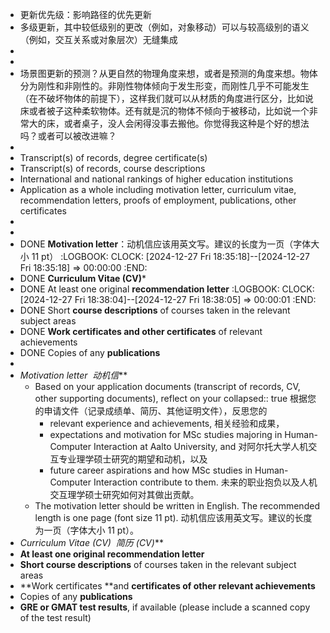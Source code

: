 - 更新优先级：影响路径的优先更新
- 多级更新，其中较低级别的更改（例如，对象移动）可以与较高级别的语义（例如，交互关系或对象层次）无缝集成
-
-
- 场景图更新的预测？从更自然的物理角度来想，或者是预测的角度来想。物体分为刚性和非刚性的。非刚性物体倾向于发生形变，而刚性几乎不可能发生（在不破坏物体的前提下），这样我们就可以从材质的角度进行区分，比如说床或者被子这种柔软物体。还有就是沉的物体不倾向于被移动，比如说一个非常大的床，或者桌子，没人会闲得没事去搬他。你觉得我这种是个好的想法吗？或者可以被改进嘛？
-
- Transcript(s) of records, degree certificate(s)
- Transcript(s) of records, course descriptions
- International and national rankings of higher education institutions
- Application as a whole including motivation letter, curriculum vitae, recommendation letters, proofs of employment, publications, other certificates
-
-
- DONE **Motivation letter**：动机信应该用英文写。建议的长度为一页（字体大小 11 pt）
  :LOGBOOK:
  CLOCK: [2024-12-27 Fri 18:35:18]--[2024-12-27 Fri 18:35:18] =>  00:00:00
  :END:
- DONE **Curriculum Vitae (CV)***
- DONE At least one original **recommendation letter**
  :LOGBOOK:
  CLOCK: [2024-12-27 Fri 18:38:04]--[2024-12-27 Fri 18:38:05] =>  00:00:01
  :END:
- DONE Short **course descriptions** of courses taken in the relevant subject areas
- DONE **Work certificates and other certificates** of relevant achievements
- DONE Copies of any **publications**
-
- **Motivation letter*  动机信***
	- Based on your application documents (transcript of records, CV, other supporting documents), reflect on your
	  collapsed:: true
	  根据您的申请文件（记录成绩单、简历、其他证明文件），反思您的
		- relevant experience and achievements,
		  相关经验和成果，
		- expectations and motivation for MSc studies majoring in Human-Computer Interaction at Aalto University, and
		  对阿尔托大学人机交互专业理学硕士研究的期望和动机，以及
		- future career aspirations and how MSc studies in Human-Computer Interaction contribute to them.
		  未来的职业抱负以及人机交互理学硕士研究如何对其做出贡献。
	- The motivation letter should be written in English. The recommended length is one page (font size 11 pt).
	  动机信应该用英文写。建议的长度为一页（字体大小 11 pt）。
- **Curriculum Vitae (CV)*  简历 (CV)***
- **At least one original recommendation letter**
- **Short course descriptions** of courses taken in the relevant subject areas
- **Work certificates **and **certificates of other relevant achievements**
- Copies of any **publications**
- **GRE or GMAT test results**, if available (please include a scanned copy of the test result)